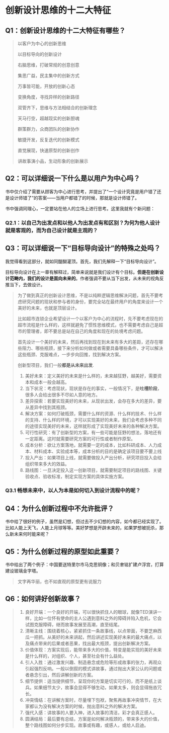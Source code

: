 # 创新设计思维的十二大特征

## Q1：创新设计思维的十二大特征有哪些？

> 以客户为中心的创新思维
>
> 以目标导向的创新设计
>
> 右脑思维，打破常规的创意创意
>
> 集思广益，民主集中的创新方式
>
> 万事皆可能，开放的创新心态
>
> 变换角度，寻找异样的创新路径
>
> 双管齐下，思维与方法相结合的创新理念
>
> 天马行空，超越现实的创新胆魂
>
> 群策群力，众商团队的创新协作
>
> 敏捷开发，反复迭代的创新模式
>
> 直觉展现，快速原型的创新创作
>
> 讲故事演小品，生动形象的创新展示

## Q2：可以详细说一下什么是以用户为中心吗？

书中仅介绍了需要从顾客为中心进行思考，并提出了“一个设计究竟是用户错了还是设计师错了”的答案——当用户都错了的时候，那就是设计师错了。

书中强调同理心，一定要站在他人的立场上进行思考。这里我就有个新问题：

### Q2.1：以自己为出发点和以他人为出发点有和区别？为何为他人设计就是客观的，而为自己设计就是主观的？



## Q3：可以详细说一下“目标导向设计”的特殊之处吗？

我觉得看到这部分，就如同醍醐灌顶。首先，我们先解释一下“目标导向设计”。

目标导向设计在上一章有解释过，简单来说就是我们设计有个目标。**但是在创新设计范畴内，我们的设计是面向未来的**。作者强调不要从当下出发，从未来的视角反推当下，去做设计。

> 为了做到真正的创新设计思维，不是以纯粹逻辑思维解决问题，首先不要考虑研究问题的现状和参与者的身份，要完全站在最终用户的角度来设计一个美好的未来，也就是顶层设计。
>
> 比如超市连锁企业希望设计一个以客户为中心的流程时，先不要考虑现在的超市流程是什么样的，这样就避免了惯性思维模式，也不需要考虑自己是超市的管理者，即不要总是站在自己的角度和现在的处境考虑问题。
>
> 首先设计一个美好的未来，然后再找到现在到未来有多大的差距，还存在哪些阻力、哪些瓶颈，接下来分析如何做或者需要具备哪些条件，才可以解决这些瓶颈、克服难点，一步步向回推，找到解决方案。
>
> 创新型项目，我们一般**都是从未来出发**.
>
> 1. 美好未来：定义美好的未来是什么样的，未来越狂野，越美好，需要资本和成本一般会越高。
> 2. 当下状况：考虑现状，现状是存在的事实，一般情况下，是**吐槽阶段**，很多人会给出很多不尽如人意的地方。
> 3. 差异探索：若要实现美好的未来，从现状出发，会存在多大的差异，要从差异中找到其瓶颈。
> 4. 解决方案：如何打破瓶颈，需要什么样的资源、什么样的技术、什么样的支持、什么样的环境，才可以实现美好的未来，我们会考虑多种不同的途径实现美好的未来，这样就形成了实现美好未来的各种解决方案。
> 5. 可行性研究：有了创新型的方案，有一些可能是狂野的想法，落地还有一定距离。这时就需要研究方案的可行性或者制作原型。
> 6. 成本分析：欲让方案落地，就需要一定的成本，比如科研成本、人力成本、材料成本、实验成本等，成本分析的目的是确定该项目要不要上线
> 7. 投入产出：如果项目上线，就需要做投入产出分析，研究项目投入会给组织带来多大的效益。
> 8. 路线图：一旦决定投入这一创新项目，就需要制定项目的路线图、关键验收点、验收标准，制定实现方案的具体实施方案。

### Q3.1 畅想未来中，以人为本是如何切入到设计流程中的呢？





## Q4：为什么创新过程中不允许批评？

书中给了很好的例子，虽然是幻想，但过去不少幻想的内容，如今都已经实现了。比如人能上天飞，人能上月球等等。美好梦想是开辟未来的，如果梦想被扼杀，那么新未来何时能来呢？



## Q5：为什么创新过程的原型如此重要？

书中给出了两个例子：中国要送特里尔市马克思铜像；和贝聿铭扩建卢浮宫，打算建设玻璃金字塔。

> 文字再华丽，也不如直观的原型更有说服力



## Q6：如何讲好创新故事？

> 1. 良好开端：一个良好的开端，可以很快抓住人的眼球，就像TED演讲一样，比如一位怀有使命的主人公遇到意料之外的障碍并陷入危机，它会试图克服障碍，继而故事发展至高潮，直至结尾。
> 2. 清晰主线：围绕着核心，紧紧抓住一条故事线，以点带面，不要芝麻西瓜一把抓。从美好的未来讲起，然后讲述实现美好未来的最大痛点，以及痛点带来的后果或者恶果，找出最大瓶颈，提出创新解决方案。
> 3. 价值体现：方案实现后，能带来多大的价值，特变是能实现的美好未来是什么样的，对组织、个人，甚至社会有什么益处。
> 4. 引人入胜：通过激发兴趣、制造悬念或危险等形成故事的张力，再观众引起强烈反响。一般以倒叙的模式讲故事，通过抛出大家公认的问题或者悬念引出，然后讲解创新的方案。
> 5. 细节提供：适当提供细节，呈现你的方案是切实可行的，而不是纸上谈兵。如果细节太少，故事会显得不够生动，如果太多，则会显得拖沓冗长。
> 6. 冲突情结：在讲解方案时，尽量埋下包袱，聚焦再故事冲突情节，在大家都认为没有解决方案的时候，抛出意料之外的解决方案。
> 7. 强代入感：讲故事的人要入神，进入故事的清洁，彩才会真正感人。
> 8. 圆满结局：最后要有总结，方案是如何解决瓶颈的，带来多大的价值，整个路线图如何分步实现。故事或有趣，或感人，或给人启迪。
